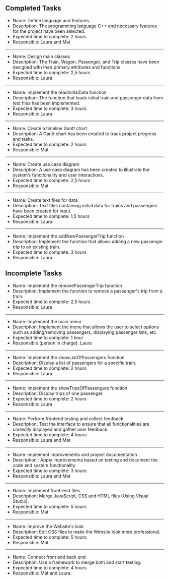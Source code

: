## Completed Tasks
* Name: Define language and features.
* Description: The programming language C++ and necessary features for the project have been selected.
* Expected time to complete: 2 hours
* Responsible: Laura and Mat
***
* Name: Design main classes
* Description: The Train, Wagon, Passenger, and Trip classes have been designed with their primary attributes and functions.
* Expected time to complete: 2,5 hours
* Responsible: Laura
***
* Name: Implement the readInitialData function
* Description: The function that loads initial train and passenger data from text files has been implemented.
* Expected time to complete: 3 hours
* Responsible: Laura
***
* Name: Create a timeline Gantt chart
* Description: A Gantt chart has been created to track project progress and tasks.
* Expected time to complete: 2 hours
* Responsible: Mat
***
* Name: Create use case diagram
* Description: A use case diagram has been created to illustrate the system’s functionality and user interactions.
* Expected time to complete: 2,5 hours
* Responsible: Mat
***
* Name: Create text files for data
* Description: Text files containing initial data for trains and passengers have been created for input.
* Expected time to complete: 1,5 hours
* Responsible: Laura
***
* Name: Implement the addNewPassengerTrip function
* Description: Implement the function that allows adding a new passenger trip to an existing train.
* Expected time to complete: 3 hours
* Responsible: Laura

## Incomplete Tasks
* Name: Implement the removePassengerTrip function
* Description: Implement the function to remove a passenger's trip from a train.
* Expected time to complete: 2,5 hours
* Responsible: Laura
***
* Name: Implement the main menu
* Description: Implement the menu that allows the user to select options such as adding/removing passengers, displaying passenger lists, etc.
* Expected time to complete: 1 hour
* Responsible (person in charge): Laura
***
* Name: Implement the showListOfPassengers function
* Description: Display a list of passengers for a specific train.
* Expected time to complete: 2 hours
* Responsible: Laura
***
* Name: Implement the showTripsOfPassengers function
* Description: Display trips of one passenger.
* Expected time to complete: 2 hours
* Responsible: Laura
***
* Name: Perform frontend testing and collect feedback
* Description: Test the interface to ensure that all functionalities are correctly displayed and gather user feedback.
* Expected time to complete: 4 hours
* Responsible: Laura and Mat
***
* Name: Implement improvements and project documentation
* Description : Apply improvements based on testing and document the code and system functionality.
* Expected time to complete: 3 hours
* Responsible: Laura and Mat
***
* Name: Implement front-end files
* Description: Merge JavaScript, CSS and HTML files (Using Visual Studio).
* Expected time to complete: 5 hours
* Responsible: Mat
***
* Name: Improve the Website's look
* Description: Edit CSS files to make the Website look more professional.
* Expected time to complete: 5 hours
* Responsible: Mat
***
* Name: Connect front and back end
* Description: Use a framework to merge both and start testing.
* Expected time to complete: 4 hours
* Responsible: Mat and Laura
